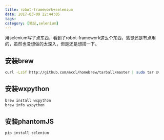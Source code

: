 ```yaml
---
title: robot-framework+selenium
date: 2017-03-09 22:44:05
tags:
category: [笔记,selenium]
---
```

用selenium写了点东西，看到了robot-framework这么个东西，感觉还是有点用的，虽然也没想做的太深入，但是还是想搭一下。

<!--more-->

## 安装brew ##

```sh
curl -LsSf http://github.com/mxcl/homebrew/tarball/master | sudo tar xvz -C/usr/local --strip 1
```

## 安装wxpython ##

```sh
brew install wxpython
brew info wxpython
```

## 安装phantomJS ##

```sh
pip install selenium
```